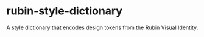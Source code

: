 # rubin-style-dictionary
A style dictionary that encodes design tokens from the Rubin Visual Identity.
